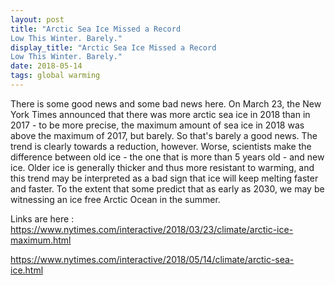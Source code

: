 ```yaml
---
layout: post
title: "Arctic Sea Ice Missed a Record
Low This Winter. Barely."
display_title: "Arctic Sea Ice Missed a Record
Low This Winter. Barely."
date: 2018-05-14
tags: global warming
---
```


There is some good news and some bad news here. On March 23, the New York Times announced that there was more arctic sea ice in 2018 than in 2017 - to be more precise, the maximum amount of sea ice in 2018 was above the maximum of 2017, but barely. So that's barely a good news. The trend is clearly towards a reduction, however. Worse, scientists make the difference between old ice - the one that is more than 5 years old - and new ice. Older ice is generally thicker and thus more resistant to warming, and this trend may be interpreted as a bad sign that ice will keep melting faster and faster. To the extent that some predict that as early as 2030, we may be witnessing an ice free Arctic Ocean in the summer.

Links are here :
https://www.nytimes.com/interactive/2018/03/23/climate/arctic-ice-maximum.html

https://www.nytimes.com/interactive/2018/05/14/climate/arctic-sea-ice.html

